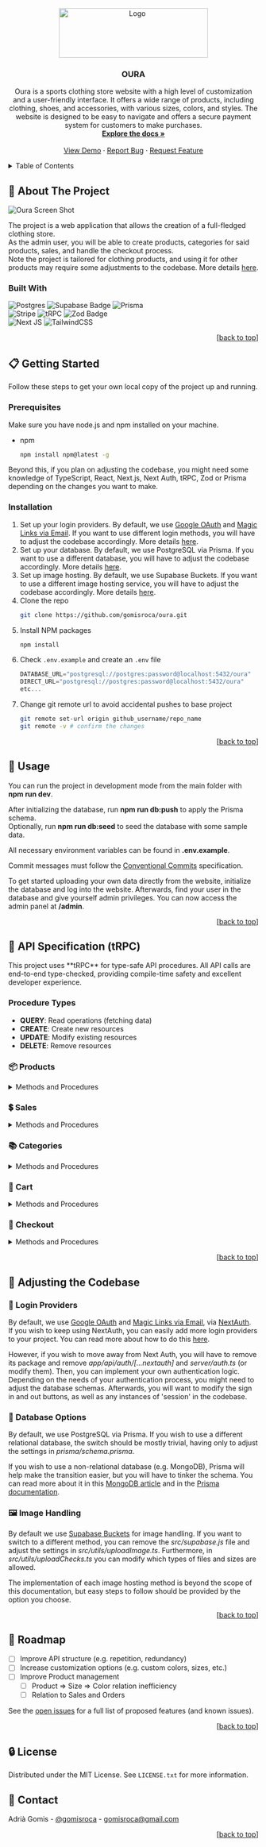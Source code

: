 <div align="center" id="readme-top">
  <a href="https://github.com/gomisroca/oura">
    <img src="banner.webp" alt="Logo" width="300" height="100">
  </a>

<h3 align="center">OURA</h3>

  <p align="center">
    Oura is a sports clothing store website with a high level of customization and a user-friendly interface. It offers a wide range of products, including clothing, shoes, and accessories, with various sizes, colors, and styles. The website is designed to be easy to navigate and offers a secure payment system for customers to make purchases.
    <br />
    <a href="https://github.com/gomisroca/oura"><strong>Explore the docs »</strong></a>
    <br />
    <br />
    <a href="https://oura-clothing.vercel.app/">View Demo</a>
    ·
    <a href="https://github.com/gomisroca/oura/issues/new?labels=bug&template=bug-report---.md">Report Bug</a>
    ·
    <a href="https://github.com/gomisroca/oura/issues/new?labels=enhancement&template=feature-request---.md">Request Feature</a>
  </p>
</div>



<!-- TABLE OF CONTENTS -->
<details>
  <summary>Table of Contents</summary>
  <ol>
    <li>
      <a href="#about-the-project">About The Project</a>
      <ul>
        <li><a href="#built-with">Built With</a></li>
      </ul>
    </li>
    <li>
      <a href="#getting-started">Getting Started</a>
      <ul>
        <li><a href="#prerequisites">Prerequisites</a></li>
        <li><a href="#installation">Installation</a></li>
      </ul>
    </li>
    <li><a href="#usage">Usage</a></li>
    <li>
      <a href="#api-specification">API Specification (tRPC)</a>
      <ul>
        <li><a href="#procedure-types">Procedure Types</a></li>
        <li><a href="#products">Products</a></li>
        <li><a href="#sales">Sales</a></li>
        <li><a href="#categories">Categories</a></li>
        <li><a href="#cart">Cart</a></li>
        <li><a href="#checkout">Checkout</a></li>
      </ul>
    </li>
    <li>
      <a href="#adjustments">Adjusting the Codebase</a>
      <ul>
        <li><a href="#login-providers">Login Providers</a></li>
        <li><a href="#database-options">Database Options</a></li>
        <li><a href="#image-handling">Image Handling</a></li>
      </ul>
    </li>
    <li><a href="#roadmap">Roadmap</a></li>
    <li><a href="#license">License</a></li>
    <li><a href="#contact">Contact</a></li>
  </ol>
</details>



<!-- ABOUT THE PROJECT -->
<h2 id="about-the-project">📡 About The Project</h2>

![Oura Screen Shot](screenshot.webp)

The project is a web application that allows the creation of a full-fledged clothing store.  
As the admin user, you will be able to create products, categories for said products, sales, and handle the checkout process.   
Note the project is tailored for clothing products, and using it for other products may require some adjustments to the codebase. More details [here](#adjusting-the-codebase).


### Built With
![Postgres](https://img.shields.io/badge/postgres-%23316192.svg?style=for-the-badge&logo=postgresql&logoColor=white)
![Supabase Badge](https://img.shields.io/badge/Supabase-3FCF8E?logo=supabase&logoColor=fff&style=for-the-badge)
![Prisma](https://img.shields.io/badge/Prisma-3982CE?style=for-the-badge&logo=Prisma&logoColor=white)  
![Stripe](https://img.shields.io/badge/Stripe-5469d4?style=for-the-badge&logo=stripe&logoColor=ffffff)
![tRPC](https://img.shields.io/badge/tRPC-%232596BE.svg?style=for-the-badge&logo=tRPC&logoColor=white)
![Zod Badge](https://img.shields.io/badge/Zod-3E67B1?logo=zod&logoColor=fff&style=for-the-badge)  
![Next JS](https://img.shields.io/badge/Next-black?style=for-the-badge&logo=next.js&logoColor=white)
![TailwindCSS](https://img.shields.io/badge/tailwindcss-%2338B2AC.svg?style=for-the-badge&logo=tailwind-css&logoColor=white)  

<p align="right">[<a href="#readme-top">back to top</a>]</p>



<!-- GETTING STARTED -->
<h2 id="getting-started">📋 Getting Started</h2>

Follow these steps to get your own local copy of the project up and running.

<h3 id="prerequisites">Prerequisites</h3>

Make sure you have node.js and npm installed on your machine.
* npm
  ```sh
  npm install npm@latest -g
  ```
Beyond this, if you plan on adjusting the codebase, you might need some knowledge of TypeScript, React, Next.js, Next Auth, tRPC, Zod or Prisma depending on the changes you want to make.

<h3 id="installation">Installation</h3>

1. Set up your login providers. By default, we use [Google OAuth](https://console.cloud.google.com) and [Magic Links via Email](https://next-auth.js.org/providers/email). If you want to use different login methods, you will have to adjust the codebase accordingly. More details [here](#login-providers).
2. Set up your database. By default, we use PostgreSQL via Prisma. If you want to use a different database, you will have to adjust the codebase accordingly. More details [here](#database-options).
3. Set up image hosting. By default, we use Supabase Buckets. If you want to use a different image hosting service, you will have to adjust the codebase accordingly. More details [here](#image-hosting).
4. Clone the repo
   ```sh
   git clone https://github.com/gomisroca/oura.git
   ```
5. Install NPM packages
   ```sh
   npm install
   ```
6. Check `.env.example` and create an `.env` file
   ```js
   DATABASE_URL="postgresql://postgres:password@localhost:5432/oura"
   DIRECT_URL="postgresql://postgres:password@localhost:5432/oura"
   etc...
   ```
7. Change git remote url to avoid accidental pushes to base project
   ```sh
   git remote set-url origin github_username/repo_name
   git remote -v # confirm the changes
   ```

<p align="right">[<a href="#readme-top">back to top</a>]</p>



<!-- USAGE EXAMPLES -->
<h2 id="usage">💠 Usage</h2>

You can run the project in development mode from the main folder with **npm run dev**.  

After initializing the database, run **npm run db:push** to apply the Prisma schema.  
Optionally, run **npm run db:seed** to seed the database with some sample data.  

All necessary environment variables can be found in **.env.example**.

Commit messages must follow the [Conventional Commits](https://www.conventionalcommits.org/en/v1.0.0/) specification.

To get started uploading your own data directly from the website, initialize the database and log into the website. Afterwards, find your user in the database and give yourself admin privileges. You can now access the admin panel at **/admin**.

<p align="right">[<a href="#readme-top">back to top</a>]</p>



<!-- API SPECIFICATION -->
<h2 id="api-specification">🚀 API Specification (tRPC)</h2>
  This project uses **tRPC** for type-safe API procedures. All API calls are end-to-end type-checked, providing compile-time safety and excellent developer experience.

<h3 id="procedure-types">Procedure Types</h3>

  * **QUERY**: Read operations (fetching data)  
  * **CREATE**: Create new resources  
  * **UPDATE**: Modify existing resources  
  * **DELETE**: Remove resources  

<h3 id="products">📦 Products</h3>
<details>
  <summary>Methods and Procedures</summary>

| Procedure | Method | Description | Input | Output |
| --- | --- | --- | --- | --- |
| QUERY | `visit` | Increment product view count | ID | Product |
| QUERY | `getUnique` | Get a unique product | ID | Product |
| QUERY | `getAll` | Get all products | Gender? | Product[] |
| QUERY | `getBySport` | Get products by sport | Sport ID, Gender? | Product[] |
| QUERY | `getByCategory` | Get products by category | Category ID, Gender? | Product[] |
| QUERY | `getBySubcategory` | Get products by subcategory | Subcategory ID, Gender? | Product[] |
| CREATE | `create` | Create a product | Product Data | Product |
| UPDATE | `update` | Update a product | Product Data | Product |
| DELETE | `delete` | Delete a product | ID | Boolean |

</details>

<h3 id="sales">💲 Sales</h3>
<details>
  <summary>Methods and Procedures</summary>

| Procedure | Method | Description | Input | Output |
| --- | --- | --- | --- | --- |
| QUERY | `getUnique` | Get a unique sale | ID | Sale |
| QUERY | `getAll` | Get all sales | | Sale[] |
| QUERY | `get` | Get ongoing sale with details | Gender? | Sale |
| QUERY | `getProductsBySport` | Get products on sale by sport | Sport ID, Gender? | Sale |
| QUERY | `getProductsByCategory` | Get products on sale by category | Category ID, Gender? | Sale |
| QUERY | `getProductsBySubcategory` | Get products on sale by subcategory | Subcategory ID, Gender? | Sale |
| CREATE | `create` | Create a sale | Sale Data | Sale |
| UPDATE | `update` | Update a sale | Sale Data | Sale |
| DELETE | `delete` | Delete a sale | ID | Boolean |

</details>

<h3 id="categories">📚 Categories</h3>
<details>
  <summary>Methods and Procedures</summary>

| Procedure | Method | Description | Input | Output |
| --- | --- | --- | --- | --- |
| QUERY | `getUniqueSport` | Get a unique sport | ID | Sport |
| QUERY | `getUniqueCategory` | Get a unique category | ID | Category |
| QUERY | `getUniqueSubcategory` | Get a unique subcategory | ID | Subcategory |
| QUERY | `getSports` | Get all sports | Gender?, Sale? | Sport[] |
| QUERY | `getCategories` | Get all categories | Sport ID?, Gender?, Sale? | Category[] |
| QUERY | `getSubcategories` | Get all subcategories | Category ID?, Gender?, Sale? | Subcategory[] |
| CREATE | `createSport` | Create a sport | Sport Data | Sport |
| CREATE | `createCategory` | Create a category | Category Data | Category |
| CREATE | `createSubcategory` | Create a subcategory | Subcategory Data | Subcategory |
| UPDATE | `updateSport` | Update a sport | Sport Data | Sport |
| UPDATE | `updateCategory` | Update a category | Category Data | Category |
| UPDATE | `updateSubcategory` | Update a subcategory | Subcategory Data | Subcategory |
| DELETE | `deleteSport` | Delete a sport | ID | Boolean |
| DELETE | `deleteCategory` | Delete a category | ID | Boolean |
| DELETE | `deleteSubcategory` | Delete a subcategory | ID | Boolean |

</details>

<h3 id="cart">🛒 Cart</h3>
<details>
  <summary>Methods and Procedures</summary>

| Procedure | Method | Description | Input | Output |
| --- | --- | --- | --- | --- |
| QUERY | `get` | Get the user's cart | | Cart |
| CREATE | `add` | Add a product to the user's cart. Create the cart if necessary | Product Data | Cart |
| UPDATE | `remove` | Remove a product from the user's cart | Product ID | Cart |

</details>

<h3 id="checkout">👜 Checkout</h3>
<details>
  <summary>Methods and Procedures</summary>

| Procedure | Method | Description | Input | Output |
| --- | --- | --- | --- | --- |
| QUERY | `getOrder` | Get a specific order | Order ID | Order |
| QUERY | `getOrderHistory` | Get all order history for the user | | Order[] |
| CREATE | `createSession` | Using the user's cart, create a Stripe checkout session | Address Data | Checkout Session ID, Order ID |
| UPDATE | `confirmOrder` | After the checkout session is completed, confirm the order and attach the Stripe session ID to it | Checkout Session ID, Order ID | Order |

</details>

<p align="right">[<a href="#readme-top">back to top</a>]</p>



<!-- ADJUSTMENTS -->
<h2 id="adjustments">🔨 Adjusting the Codebase</h2>

  <h3 id="login-providers">🔑 Login Providers</h3>

  By default, we use [Google OAuth](https://console.cloud.google.com) and [Magic Links via Email](https://next-auth.js.org/providers/email), via [NextAuth](https://next-auth.js.org/).  
  If you wish to keep using NextAuth, you can easily add more login providers to your project. You can read more about how to do this [here](https://next-auth.js.org/providers/).  

  However, if you wish to move away from Next Auth, you will have to remove its package and remove *app/api/auth/[...nextauth]* and *server/auth.ts* (or modify them).
  Then, you can implement your own authentication logic. Depending on the needs of your authentication process, you might need to adjust the database schemas.
  Afterwards, you will want to modify the sign in and out buttons, as well as any instances of 'session' in the codebase.
  
  <h3 id="database-options">💾 Database Options</h3>

  By default, we use PostgreSQL via Prisma. If you wish to use a different relational database, the switch should be mostly trivial, having only to adjust the settings in *prisma/schema.prisma*.

  If you wish to use a non-relational database (e.g. MongoDB), Prisma will help make the transition easier, but you will have to tinker the schema. You can read more about it in this [MongoDB article](https://www.mongodb.com/resources/compare/mongodb-postgresql/dsl-migrating-postgres-to-mongodb) and in the [Prisma documentation](https://www.prisma.io/docs/getting-started/setup-prisma/add-to-existing-project/mongodb-typescript-mongodb).
  <h3 id="image-handling">🖼️ Image Handling</h3>

  By default we use [Supabase Buckets](https://supabase.com/docs/guides/storage) for image handling. If you want to switch to a different method, you can remove the *src/supabase.js* file and adjust the settings in *src/utils/uploadImage.ts*. Furthermore, in *src/utils/uploadChecks.ts* you can modify which types of files and sizes are allowed.

  The implementation of each image hosting method is beyond the scope of this documentation, but easy steps to follow should be provided by the option you choose.

<p align="right">[<a href="#readme-top">back to top</a>]</p>



<!-- ROADMAP -->
<h2 id="roadmap">📍 Roadmap</h2>

- [ ] Improve API structure (e.g. repetition, redundancy)
- [ ] Increase customization options (e.g. custom colors, sizes, etc.)
- [ ] Improve Product management
    - [ ] Product => Size => Color relation inefficiency
    - [ ] Relation to Sales and Orders

See the [open issues](https://github.com/gomisroca/oura/issues) for a full list of proposed features (and known issues).

<p align="right">[<a href="#readme-top">back to top</a>]</p>


<!-- LICENSE -->
<h2 id="license">🔒 License</h2>

Distributed under the MIT License. See `LICENSE.txt` for more information.


<!-- CONTACT -->
<h2 id="contact">📧 Contact</h2>

Adrià Gomis - [@gomisroca](https://github.com/gomisroca) - gomisroca@gmail.com


<p align="right">[<a href="#readme-top">back to top</a>]</p>